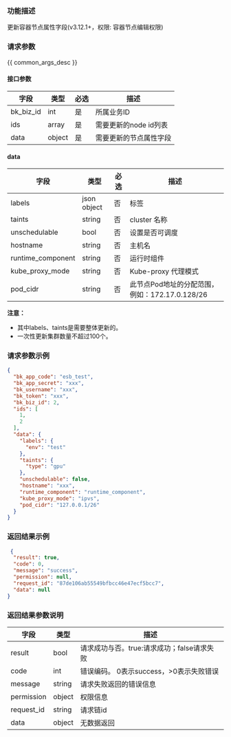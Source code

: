 ### 功能描述

更新容器节点属性字段(v3.12.1+，权限: 容器节点编辑权限)

### 请求参数

{{ common_args_desc }}

#### 接口参数

| 字段        | 类型     | 必选 | 描述             |
|-----------|--------|----|----------------|
| bk_biz_id | int    | 是  | 所属业务ID         |
| ids       | array  | 是  | 需要更新的node id列表 |
| data      | object | 是  | 需要更新的节点属性字段    |

#### data

| 字段                | 类型          | 必选 | 描述                               |
|-------------------|-------------|----|----------------------------------|
| labels            | json object | 否  | 标签                               |
| taints            | string      | 否  | cluster 名称                       |
| unschedulable     | bool        | 否  | 设置是否可调度                          |
| hostname          | string      | 否  | 主机名                              |
| runtime_component | string      | 否  | 运行时组件                            |
| kube_proxy_mode   | string      | 否  | Kube-proxy 代理模式                  |
| pod_cidr          | string      | 否  | 此节点Pod地址的分配范围，例如：172.17.0.128/26 |

**注意：**

- 其中labels、taints是需要整体更新的。
- 一次性更新集群数量不超过100个。

### 请求参数示例

```json
{
  "bk_app_code": "esb_test",
  "bk_app_secret": "xxx",
  "bk_username": "xxx",
  "bk_token": "xxx",
  "bk_biz_id": 2,
  "ids": [
    1,
    2
  ],
  "data": {
    "labels": {
      "env": "test"
    },
    "taints": {
      "type": "gpu"
    },
    "unschedulable": false,
    "hostname": "xxx",
    "runtime_component": "runtime_component",
    "kube_proxy_mode": "ipvs",
    "pod_cidr": "127.0.0.1/26"
  }
}
```

### 返回结果示例

```json
 {
  "result": true,
  "code": 0,
  "message": "success",
  "permission": null,
  "request_id": "87de106ab55549bfbcc46e47ecf5bcc7",
  "data": null
}
```

### 返回结果参数说明

| 字段         | 类型     | 描述                         |
|------------|--------|----------------------------|
| result     | bool   | 请求成功与否。true:请求成功；false请求失败 |
| code       | int    | 错误编码。 0表示success，>0表示失败错误  |
| message    | string | 请求失败返回的错误信息                |
| permission | object | 权限信息                       |
| request_id | string | 请求链id                      |
| data       | object | 无数据返回                      |
